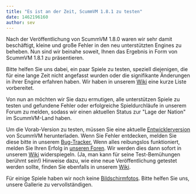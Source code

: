 ```yaml
---
title: "Es ist an der Zeit, ScummVM 1.8.1 zu testen"
date: 1462196160
author: sev
---
```


Nach der Veröffentlichung von ScummVM 1.8.0 waren wir sehr damit beschäftigt, kleine und große Fehler in den neu unterstützten Engines zu beheben. Nun sind wir beinahe soweit, Ihnen das Ergebnis in Form von ScummVM 1.8.1 zu präsentieren.

Bitte helfen Sie uns dabei, ein paar Spiele zu testen, speziell diejenigen, die für eine lange Zeit nicht angefasst wurden oder die signifikante Änderungen in ihrer Engine erfahren haben. Wir haben in unserem [Wiki](http://wiki.scummvm.org/index.php/Release_Testing/1.8.1) eine kurze Liste vorbereitet.

Von nun an möchten wir Sie dazu ermutigen, alle unterstützen Spiele zu testen und gefundene Fehler oder erfolgreiche Spieldurchläufe in unserem Forum zu melden, sodass wir einen aktuellen Status zur "Lage der Nation" im ScummVM-Land haben.

Um die Vorab-Version zu testen, müssen Sie eine aktuelle [Entwicklerversion](/downloads/#daily) von ScummVM herunterladen. Wenn Sie Fehler entdecken, melden Sie diese bitte in unserem [Bug-Tracker.](http://bugs.scummvm.org/) Wenn alles reibungslos funktioniert, melden Sie Ihren Erfolg in [unseren Foren](http://forums.scummvm.org/viewtopic.php?t=14077). Wir werden dies dann sofort in unserem [Wiki](http://wiki.scummvm.org/index.php/Release_Testing/1.8.1) widerspiegeln. (Ja, man kann für seine Test-Bemühungen berühmt sein!) Hinweise dazu, wie eine neue Veröffentlichung getestet werden sollte, finden Sie ebenfalls in unserem [Wiki](http://wiki.scummvm.org/index.php/Release_Testing).

Für einige Spiele haben wir noch keine [Bildschirmfotos](http://wiki.scummvm.org/index.php/Screenshots). Bitte helfen Sie uns, unsere Gallerie zu vervollständigen.
